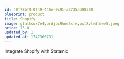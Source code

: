 ```yaml
---
id: 40f78bf9-0f49-445e-9c91-a3735ad98390
blueprint: product
title: Shopify
image: glalhsux7e4yprdjbc9hne3xfeypxt8vlwdfdwv5.jpeg
price: 75.0
updated_by: 1
updated_at: 1747360731
---
```

Integrate Shopify with Statamic